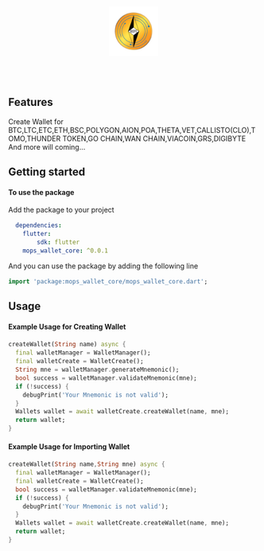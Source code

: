 <head>






<meta name="google-site-verification" content="3DzEdBE4aebRdPgDP0Ad4pB2rvRaAR9cqJdiR-WyQjM" />
</head>
<p align="center">
    <img src="https://raw.githubusercontent.com/MyoThuHtay/MyoThuHtay/1b90bb08016310e07d88b9b3a481997fb39f356d/mops.png"
        height="100">
</p>
<br>
<br>
 

## Features
<p align="left">
    Create Wallet for BTC,LTC,ETC,ETH,BSC,POLYGON,AION,POA,THETA,VET,CALLISTO(CLO),TOMO,THUNDER TOKEN,GO CHAIN,WAN CHAIN,VIACOIN,GRS,DIGIBYTE And more will coming...
</p>

## Getting started


#### To use the package
<p align="left">
Add the package to your project

```yaml
  dependencies:
    flutter:
        sdk: flutter
    mops_wallet_core: ^0.0.1
```
<p>  And you can use the package by adding the following line</p>
    
```dart
import 'package:mops_wallet_core/mops_wallet_core.dart';
```
</p>

## Usage

#### Example Usage for Creating Wallet
```dart
createWallet(String name) async {
  final walletManager = WalletManager();
  final walletCreate = WalletCreate();
  String mne = walletManager.generateMnemonic();
  bool success = walletManager.validateMnemonic(mne);
  if (!success) {
    debugPrint('Your Mnemonic is not valid');
  }
  Wallets wallet = await walletCreate.createWallet(name, mne);
  return wallet;
}
```
#### Example Usage for Importing Wallet
```dart
createWallet(String name,String mne) async {
  final walletManager = WalletManager();
  final walletCreate = WalletCreate();
  bool success = walletManager.validateMnemonic(mne);
  if (!success) {
    debugPrint('Your Mnemonic is not valid');
  }
  Wallets wallet = await walletCreate.createWallet(name, mne);
  return wallet;
}
```





